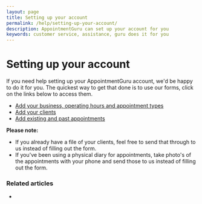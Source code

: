 ```yaml
---
layout: page
title: Setting up your account
permalink: /help/setting-up-your-account/
description: AppointmentGuru can set up your account for you
keywords: customer service, assistance, guru does it for you
---
```


# Setting up your account

If you need help setting up your AppointmentGuru account, we'd be happy to do it for you. The quickest way to get that done is to use our forms, click on the links below to access them.

* [Add your business, operating hours and appointment types](/help/files/import-services.docx)
* [Add your clients](/help/files/import-clients.docx)
* [Add existing and past appointments](/help/files/import-appointments.docx)

**Please note:**

* If you already have a file of your clients, feel free to send that through to us instead of filling out the form.
* If you've been using a physical diary for appointments, take photo's of the appointments with your phone and send those to us instead of filling out the form.

### Related articles

*
